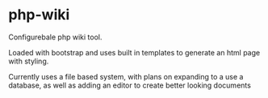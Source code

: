 # php-wiki

Configurebale php wiki tool.

Loaded with bootstrap and uses built in templates to generate an html page with styling.

Currently uses a file based system, with plans on expanding to a use a database, as well as adding an editor to create better looking documents
